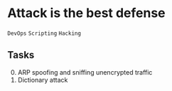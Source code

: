 # Attack is the best defense

`DevOps` `Scripting` `Hacking`

## Tasks

0. ARP spoofing and sniffing unencrypted traffic
1. Dictionary attack
